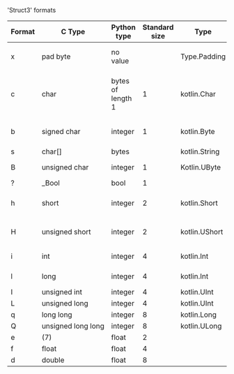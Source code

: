 'Struct3' formats

 | Format | C Type | Python type | Standard size | Type | Parameter | Size |
 | -- | -- | -- | -- | -- | -- | -- |
 | x | pad byte | no value |  | Type.Padding | "null,Byte,Int (only lower 8 bits are kept)" | 1 |
 | c | char | bytes of length 1 | 1 | kotlin.Char | "Character.class (only lower 8 bits are kept, higher 8 bits are discarded)" | 1 |
 | b | signed char | integer | 1 | kotlin.Byte | byte[] (item range: [-128~127]) | n |
 | s | char[] | bytes |  | kotlin.String | String.class | n |
 | B | unsigned char | integer | 1 | Kotlin.UByte | byte[] (item range: [0~255]) | n |
 | ? | _Bool | bool | 1 |  |  |  |
 | h | short | integer | 2 | kotlin.Short | "Int,Short, (range [-32768 , 32767])" | 2 |
 | H | unsigned short | integer | 2 | kotlin.UShort | "Int,Short,UShort,(range [0 , 65535])" | 2 |
 | i | int | integer | 4 | kotlin.Int | "[-2^31 , 2^31 - 1]" | 4 |
 | l | long | integer | 4 | kotlin.Int | "[-2^31 , 2^31 - 1]" | 4 |
 | I | unsigned int | integer | 4 | kotlin.UInt | "[0 , 2^32-1]" |  |
 | L | unsigned long | integer | 4 | kotlin.UInt | "[0 , 2^32-1]" |  |
 | q | long long | integer | 8 | kotlin.Long |  |  |  |
 | Q | unsigned long long | integer | 8 | kotlin.ULong |  |  |
 | e | (7) | float | 2 |  |  |  |
 | f | float | float | 4 |  |  |  |
 | d | double | float | 8 |  |  |  |
